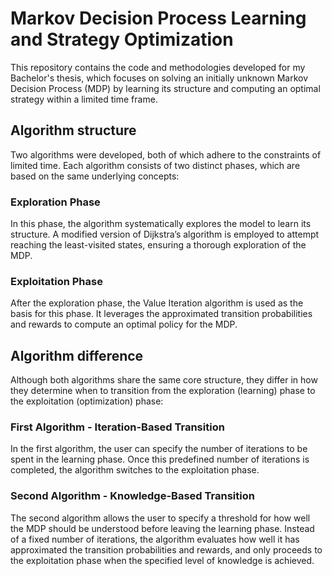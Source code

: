# Markov Decision Process Learning and Strategy Optimization

This repository contains the code and methodologies developed for my Bachelor's thesis, which focuses on solving an initially unknown Markov Decision Process (MDP) by learning its structure and computing an optimal strategy within a limited time frame.

## Algorithm structure
Two algorithms were developed, both of which adhere to the constraints of limited time. Each algorithm consists of two distinct phases, which are based on the same underlying concepts:

### Exploration Phase
In this phase, the algorithm systematically explores the model to learn its structure. A modified version of Dijkstra’s algorithm is employed to attempt reaching the least-visited states, ensuring a thorough exploration of the MDP.

### Exploitation Phase
After the exploration phase, the Value Iteration algorithm is used as the basis for this phase. It leverages the approximated transition probabilities and rewards to compute an optimal policy for the MDP.

## Algorithm difference
Although both algorithms share the same core structure, they differ in how they determine when to transition from the exploration (learning) phase to the exploitation (optimization) phase:

### First Algorithm - Iteration-Based Transition
In the first algorithm, the user can specify the number of iterations to be spent in the learning phase. Once this predefined number of iterations is completed, the algorithm switches to the exploitation phase.

### Second Algorithm - Knowledge-Based Transition
The second algorithm allows the user to specify a threshold for how well the MDP should be understood before leaving the learning phase. Instead of a fixed number of iterations, the algorithm evaluates how well it has approximated the transition probabilities and rewards, and only proceeds to the exploitation phase when the specified level of knowledge is achieved.
